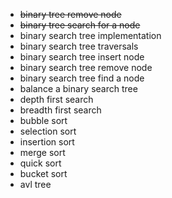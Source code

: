 - ~~binary tree remove node~~
- ~~binary tree search for a node~~
- binary search tree implementation
- binary search tree traversals
- binary search tree insert node
- binary search tree remove node
- binary search tree find a node
- balance a binary search tree
- depth first search                
- breadth first search
- bubble sort
- selection sort
- insertion sort
- merge sort
- quick sort
- bucket sort
- avl tree
